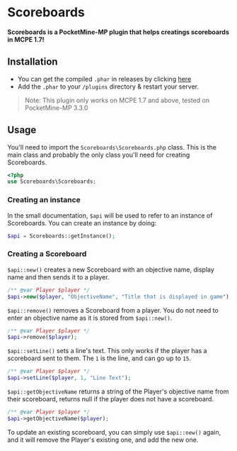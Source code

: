# Scoreboards
**Scoreboards is a PocketMine-MP plugin that helps creatings scoreboards in MCPE 1.7!**

## Installation
 - You can get the compiled `.phar` in releases by clicking [here](https://github.com/BlockNetworks/Scoreboards/releases)
 - Add the `.phar` to your `/plugins` directory & restart your server.
 > Note: This plugin only works on MCPE 1.7 and above, tested on PocketMine-MP 3.3.0
 
 ## Usage
 You'll need to import the `Scoreboards\Scoreboards.php` class. This is the main class and probably the only class you'll need for creating Scoreboards.
 ```php
 <?php
 use Scoreboards\Scoreboards;
 ```
 
 ### Creating an instance
 In the small documentation, `$api` will be used to refer to an instance of Scoreboards. You can create an instance by doing:
```php
$api = Scoreboards::getInstance();
``` 
 
### Creating a Scoreboard
`$api::new()` creates a new Scoreboard with an objective name, display name and then sends it to a player.
```php
/** @var Player $player */
$api->new($player, "ObjectiveName", "Title that is displayed in game");
```
`$api::remove()` removes a Scoreboard from a player. You do not need to enter an objective name as it is stored from `$api::new()`.
```php
/** @var Player $player */
$api->remove($player);
```
`$api::setLine()` sets a line's text. This only works if the player has a scoreboard sent to them. The `1` is the line, and can go up to `15`.
```php
/** @var Player $player */
$api->setLine($player, 1, "Line Text");
```
`$api::getObjectiveName` returns a string of the Player's objective name from their scoreboard, returns null if the player does not have a scoreboard.
```php
/** @var Player $player */
$api->getObjectiveName($player);
```

To update an existing scoreboard, you can simply use `$api::new()` again, and it will remove the Player's existing one, and add the new one.
